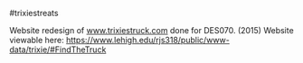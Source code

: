 #trixiestreats 

Website redesign of www.trixiestruck.com done for DES070. (2015)
Website viewable here: https://www.lehigh.edu/rjs318/public/www-data/trixie/#FindTheTruck
